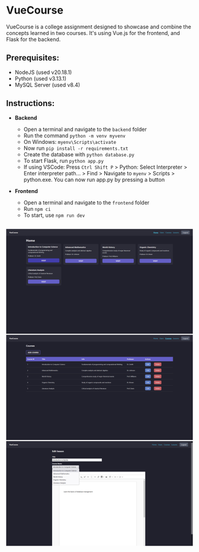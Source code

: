 # VueCourse

VueCourse is a college assignment designed to showcase and combine the concepts learned in two courses. It's using Vue.js for the frontend, and Flask for the backend.

## Prerequisites:

- NodeJS (used v20.18.1)
- Python (used v3.13.1)
- MySQL Server (used v8.4)

## Instructions:

- **Backend**

  - Open a terminal and navigate to the `backend` folder
  - Run the command `python -m venv myvenv`
  - On Windows: `myenv\Scripts\activate`
  - Now run `pip install -r requirements.txt`
  - Create the database with `python database.py`
  - To start Flask, run `python app.py`
  - If using VSCode: Press `Ctrl Shift P` > Python: Select Interpreter > Enter interpreter path... > Find > Navigate to `myenv` > Scripts > python.exe. You can now run app.py by pressing a button

- **Frontend**

  - Open a terminal and navigate to the `frontend` folder
  - Run `npm ci`
  - To start, use `npm run dev`

##

![Home page](1.png)
![Admin panel - Courses](2.png)
![Editing lesson content](3.png)
